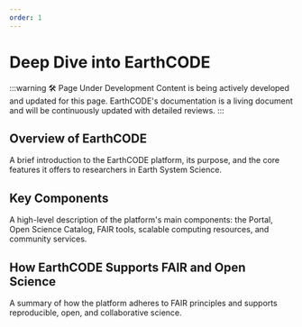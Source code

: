 ```yaml
---
order: 1
---
```

# Deep Dive into EarthCODE
:::warning 🛠️ Page Under Development
Content is being actively developed and updated for this page. EarthCODE's documentation is a living document and will be continuously updated with detailed reviews.
:::
## Overview of EarthCODE
A brief introduction to the EarthCODE platform, its purpose, and the core features it offers to researchers in Earth System Science.

## Key Components
A high-level description of the platform's main components: the Portal, Open Science Catalog, FAIR tools, scalable computing resources, and community services.

## How EarthCODE Supports FAIR and Open Science
A summary of how the platform adheres to FAIR principles and supports reproducible, open, and collaborative science.

